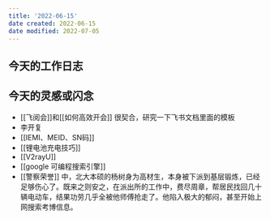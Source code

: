 ```yaml
---
title: '2022-06-15'
date created: 2022-06-15
date modified: 2022-07-05
---
```

 ## 今天的工作日志

## 今天的灵感或闪念

- [[飞阅会]]和[[如何高效开会]] 很契合，研究一下飞书文档里面的模板
- 李开复
- [[IEMI、MEID、SN码]]
- [[锂电池充电技巧]]
- [[V2rayU]]
- [[google 可编程搜索引擎]]
- [[警察荣誉]] 中，北大本硕的杨树身为高材生，本身被下派到基层锻炼，已经足够伤心了。既来之则安之，在派出所的工作中，费尽周章，帮居民找回几十辆电动车，结果功劳几乎全被他师傅抢走了。他陷入极大的郁闷，甚至开始上网搜索考博信息。
